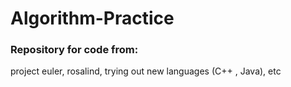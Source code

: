 # Algorithm-Practice



### Repository for  code from: 
project euler, rosalind, trying out new languages (C++ , Java), etc <br>



